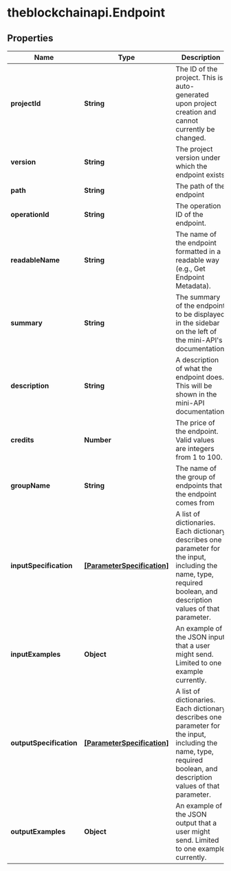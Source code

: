 # theblockchainapi.Endpoint

## Properties

Name | Type | Description | Notes
------------ | ------------- | ------------- | -------------
**projectId** | **String** | The ID of the project. This is auto-generated upon project creation and cannot currently be changed.  | 
**version** | **String** | The project version under which the endpoint exists  | 
**path** | **String** | The path of the endpoint  | 
**operationId** | **String** | The operation ID of the endpoint.  | 
**readableName** | **String** | The name of the endpoint formatted in a readable way (e.g., Get Endpoint Metadata).  | 
**summary** | **String** | The summary of the endpoint to be displayed in the sidebar on the left of the mini-API&#39;s documentation  | [optional] 
**description** | **String** | A description of what the endpoint does. This will be shown in the mini-API documentation.  | [optional] 
**credits** | **Number** | The price of the endpoint. Valid values are integers from 1 to 100.  | 
**groupName** | **String** | The name of the group of endpoints that the endpoint comes from  | [optional] 
**inputSpecification** | [**[ParameterSpecification]**](ParameterSpecification.md) | A list of dictionaries. Each dictionary describes one parameter for the input, including the name, type, required boolean, and description values of that parameter. | 
**inputExamples** | **Object** | An example of the JSON input that a user might send. Limited to one example currently.  | 
**outputSpecification** | [**[ParameterSpecification]**](ParameterSpecification.md) | A list of dictionaries. Each dictionary describes one parameter for the input, including the name, type, required boolean, and description values of that parameter. | 
**outputExamples** | **Object** | An example of the JSON output that a user might send. Limited to one example currently.  | 


